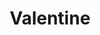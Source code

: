 ---
title: "Valentine"
url: /bangalore/valentine-lg-34-mantri-mall-sampige-rd-malleshwaram/
shop: clothes
---